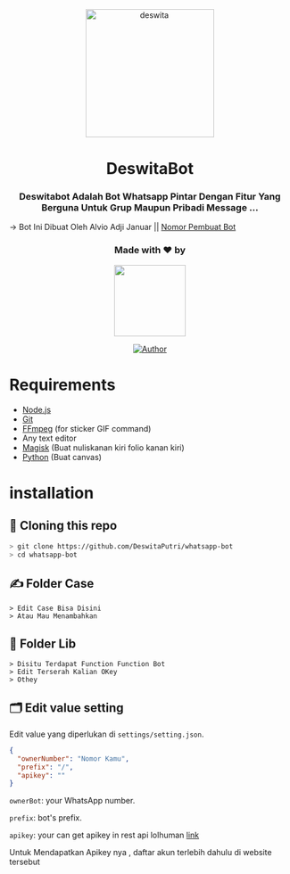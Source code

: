 <div align="center">
<img src="https://piyobot.000webhostapp.com/deswita.jpeg" alt="deswita" width="230"/>

# DeswitaBot

<h3 align="center">Deswitabot Adalah Bot Whatsapp Pintar Dengan Fitur Yang Berguna Untuk Grup Maupun Pribadi Message ...</h3>
  </div>
  
 -> Bot Ini Dibuat Oleh Alvio Adji Januar || [Nomor Pembuat Bot](https://api.whatsapp.com/send/?phone=6281414046576&text=halo&app_absent=0)
 
<h3 align="center">Made with ❤️ by</h3>
<p align="center">
  <a href="https://github.com/AlvioAdjiJanuar"><img src="https://avatars2.githubusercontent.com/u/68207798?s=400&u=29439908cd661d11443391cb74f5b07267b71117&v=4" height="128" width="128" /></a>
</p>

<p align="center">
  <a href="https://github.com/DeswitaPutri/whatsapp-bot"><img title="Author" src="https://img.shields.io/badge/Author-AlvioAdjiJanuar-darkred.svg?style=for-the-badge&logo=github" /></a>
</p>

# Requirements
* [Node.js](https://nodejs.org/en/)
* [Git](https://git-scm.com/downloads)
* [FFmpeg](https://www.gyan.dev/ffmpeg/builds/ffmpeg-release-full.7z) (for sticker GIF command)
* Any text editor
* [Magisk](https://download.imagemagick.org/ImageMagick/download/binaries/ImageMagick-7.1.0-6-Q16-HDRI-x64-dll.exe) (Buat nuliskanan kiri folio kanan kiri)
* [Python](https://www.python.org/ftp/python/3.9.7/python-3.9.7-amd64.exe) (Buat canvas)

# installation
## 📝 Cloning this repo
```bash
> git clone https://github.com/DeswitaPutri/whatsapp-bot
> cd whatsapp-bot
```

## ✍️ Folder Case 
```
> Edit Case Bisa Disini
> Atau Mau Menambahkan
```

## 📁 Folder Lib
```
> Disitu Terdapat Function Function Bot
> Edit Terserah Kalian OKey
> Othey
```

## 🗂️ Edit value setting
Edit value yang diperlukan di `settings/setting.json`.
```json
{
  "ownerNumber": "Nomor Kamu",
  "prefix": "/",
  "apikey": ""
}

```

`ownerBot`: your WhatsApp number.  

`prefix`: bot's prefix.  

`apikey`: your can get apikey in rest api lolhuman [link](https://lolhuman.herokuapp.com/)

Untuk Mendapatkan Apikey nya , daftar akun terlebih dahulu di website tersebut
